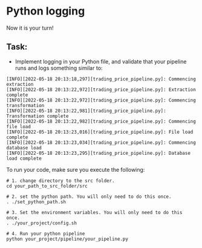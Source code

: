 # Python logging

Now it is your turn! 

## Task:
- Implement logging in your Python file, and validate that your pipeline runs and logs something similar to: 

```
[INFO][2022-05-18 20:13:18,297][trading_price_pipeline.py]: Commencing extraction
[INFO][2022-05-18 20:13:22,972][trading_price_pipeline.py]: Extraction complete
[INFO][2022-05-18 20:13:22,972][trading_price_pipeline.py]: Commencing transformation
[INFO][2022-05-18 20:13:22,981][trading_price_pipeline.py]: Transformation complete
[INFO][2022-05-18 20:13:22,982][trading_price_pipeline.py]: Commencing file load
[INFO][2022-05-18 20:13:23,016][trading_price_pipeline.py]: File load complete
[INFO][2022-05-18 20:13:23,034][trading_price_pipeline.py]: Commencing database load
[INFO][2022-05-18 20:13:23,295][trading_price_pipeline.py]: Database load complete
```

To run your code, make sure you execute the following: 

```
# 1. change directory to the src folder. 
cd your_path_to_src_folder/src

# 2. set the python path. You will only need to do this once. 
. ./set_python_path.sh

# 3. Set the environment variables. You will only need to do this once. 
. ./your_project/config.sh 

# 4. Run your python pipeline 
python your_project/pipeline/your_pipeline.py
```

